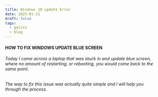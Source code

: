 ```yaml
---
title: Windows 10 update Error
date: 2025-01-21
draft: false
tags:
  - galvin
  - blog
---
```

#### HOW TO FIX WINDOWS UPDATE BLUE SCREEN

###### Today I came across a laptop that was stuck in and update blue screen, where no amount of restarting, or rebooting, you would come back to the same point.

###### The way to fix this issue was actually quite simple and I will help you through the process. 